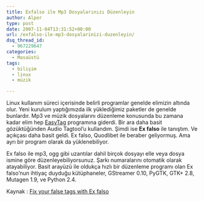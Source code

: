 ```yaml
---
title: Exfalso ile Mp3 Dosyalarınızı Düzenleyin
author: Alper
type: post
date: 2007-11-04T13:31:52+00:00
url: /exfalso-ile-mp3-dosyalarinizi-duzenleyin/
dsq_thread_id:
  - 967229647
categories:
  - Masaüstü
tags:
  - bilişim
  - linux
  - müzik

---
```

Linux kullanım süreci içerisinde belirli programlar genelde elimizin altında olur. Yeni kurulum yaptığımızda ilk yüklediğimiz paketler de genelde bunlardır. Mp3 ve müzik dosyalarını düzenleme konusunda bu zamana kadar elim hep [EasyTag][1] programına giderdi. Bir ara daha basit gözüktüğünden Audio Tagtool&#8217;u kullandım. Şimdi ise **Ex falso** ile tanıştım. Ve açıkçası daha basit geldi. Ex falso, Quodlibet ile beraber geliyormuş. Ama ayrı bir program olarak da yüklenebiliyor.

Ex falso ile mp3, ogg gibi uzantılar dahil birçok dosyayı elle veya dosya ismine göre düzenleyebiliyorsunuz. Şarkı numaralarını otomatik olarak atayabiliyor. Basit arayüzü ile oldukça hızlı bir düzenleme programı olan Ex falso&#8217;nun ihtiyaç duyduğu kütüphaneler, GStreamer 0.10, PyGTK, GTK+ 2.8, Mutagen 1.9, ve Python 2.4.

Kaynak : [Fix your false tags with Ex falso][2]

 [1]: http://easytag.sourceforge.net/
 [2]: http://fosswire.com/2007/10/21/fix-your-false-tags-with-ex-falso/